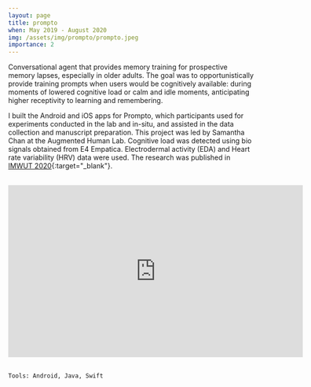 ```yaml
---
layout: page
title: prompto
when: May 2019 - August 2020
img: /assets/img/prompto/prompto.jpeg
importance: 2
---
```


Conversational agent that provides memory training for prospective memory lapses, especially in older adults. The goal was to opportunistically provide training prompts when users would be cognitively available: during moments of lowered cognitive load or calm and idle moments, anticipating higher receptivity to learning and remembering. 

I built the Android and iOS apps for Prompto, which participants used for experiments conducted in the lab and in-situ, and assisted in the data collection and manuscript preparation. This project was led by Samantha Chan at the Augmented Human Lab. Cognitive load was detected using bio signals obtained from E4 Empatica. Electrodermal activity (EDA) and Heart rate variability (HRV) data were used. The research was published in [IMWUT 2020](https://dl.acm.org/doi/10.1145/3432190){:target="_blank"}. 


<div class="row justify-content-sm-center">
    <div class="col-sm-5 mt-3 mt-md-0">
        <img class="img-fluid rounded z-depth-1" src="{{ '/assets/img/prompto/android-1.png' | relative_url }}" alt="" title="chat"/>
    </div>
    <div class="col-sm-5 mt-3 mt-md-0">
        <img class="img-fluid rounded z-depth-1" src="{{ '/assets/img/prompto/android-2.png' | relative_url }}" alt="" title="chat"/>
    </div>
</div>
<br>

<div class="row justify-content-sm-center">
<iframe width="600" height="350" src="https://www.youtube.com/embed/rReowsJJhnA" title="YouTube video player" frameborder="0" allow="accelerometer; autoplay; clipboard-write; encrypted-media; gyroscope; picture-in-picture" allowfullscreen></iframe>
</div>
<br>

    Tools: Android, Java, Swift